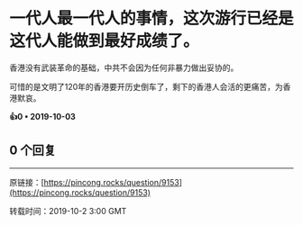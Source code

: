 # 一代人最一代人的事情，这次游行已经是这代人能做到最好成绩了。 

香港没有武装革命的基础，中共不会因为任何非暴力做出妥协的。

可惜的是文明了120年的香港要开历史倒车了，剩下的香港人会活的更痛苦，为香港默哀。 

**👍0 • 2019-10-03**

## 0 个回复

---
原链接：[https://pincong.rocks/question/9153](https://pincong.rocks/question/9153)

转载时间：2019-10-2 3:00 GMT